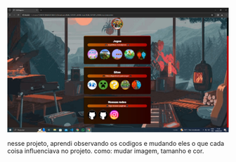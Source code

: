 ![preview](./assets/preview.jpg)

nesse projeto, aprendi observando os codigos e mudando eles o que cada coisa influenciava no projeto. como: mudar imagem, tamanho e cor.

